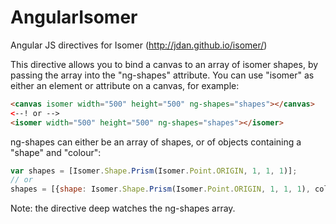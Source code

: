 AngularIsomer
=============

Angular JS directives for Isomer (http://jdan.github.io/isomer/)

This directive allows you to bind a canvas to an array of isomer shapes, by passing the array into the "ng-shapes" attribute. You can use "isomer" as either an element or attribute on a canvas, for example:

```html
<canvas isomer width="500" height="500" ng-shapes="shapes"></canvas>
<--! or -->
<isomer width="500" height="500" ng-shapes="shapes"></isomer>
```

ng-shapes can either be an array of shapes, or of objects containing a "shape" and "colour":

```javascript
var shapes = [Isomer.Shape.Prism(Isomer.Point.ORIGIN, 1, 1, 1)];
// or
shapes = [{shape: Isomer.Shape.Prism(Isomer.Point.ORIGIN, 1, 1, 1), colour = new Isomer.Color(255,0,0)}];
```

Note: the directive deep watches the ng-shapes array.

